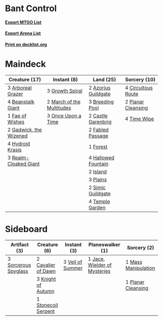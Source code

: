 # Bant Control

#### [Export MTGO List](../collection/Bant%20Control/Bant%20Control.txt)
#### [Export Arena List](../collection/Bant%20Control/Bant%20Control_arena.txt)
#### [Print on decklist.org](http://decklist.org/?deckmain=3%09Arboreal%20Grazer%0A2%09Azorius%20Guildgate%0A4%09Beanstalk%20Giant%0A3%09Breeding%20Pool%0A2%09Castle%20Garenbrig%0A4%09Circuitous%20Route%0A2%09Fabled%20Passage%0A1%09Fae%20of%20Wishes%0A1%09Forest%0A2%09Gadwick,%20the%20Wizened%0A3%09Growth%20Spiral%0A4%09Hallowed%20Fountain%0A4%09Hydroid%20Krasis%0A2%09Island%0A2%09March%20of%20the%20Multitudes%0A3%09Once%20Upon%20a%20Time%0A3%09Plains%0A2%09Planar%20Cleansing%0A3%09Realm-Cloaked%20Giant%0A2%09Simic%20Guildgate%0A4%09Temple%20Garden%0A4%09Time%20Wipe&deckside=2%09Cavalier%20of%20Dawn%0A1%09Jace,%20Wielder%20of%20Mysteries%0A3%09Knight%20of%20Autumn%0A1%09Mass%20Manipulation%0A1%09Planar%20Cleansing%0A3%09Sorcerous%20Spyglass%0A1%09Stonecoil%20Serpent%0A3%09Veil%20of%20Summer)
# Maindeck

|                                          Creature (17)                                          |                                            Instant (8)                                             |                                          Land (25)                                           |                                        Sorcery (10)                                         |
|-------------------------------------------------------------------------------------------------|----------------------------------------------------------------------------------------------------|----------------------------------------------------------------------------------------------|---------------------------------------------------------------------------------------------|
|3 [Arboreal Grazer](http://gatherer.wizards.com/Pages/Card/Details.aspx?multiverseid=461076)     |3 [Growth Spiral](http://gatherer.wizards.com/Pages/Card/Details.aspx?multiverseid=457322)          |2 [Azorius Guildgate](http://gatherer.wizards.com/Pages/Card/Details.aspx?multiverseid=376256)|4 [Circuitous Route](http://gatherer.wizards.com/Pages/Card/Details.aspx?multiverseid=452875)|
|4 [Beanstalk Giant](http://gatherer.wizards.com/Pages/Card/Details.aspx?multiverseid=473111)     |2 [March of the Multitudes](http://gatherer.wizards.com/Pages/Card/Details.aspx?multiverseid=452938)|3 [Breeding Pool](http://gatherer.wizards.com/Pages/Card/Details.aspx?multiverseid=97088)     |2 [Planar Cleansing](http://gatherer.wizards.com/Pages/Card/Details.aspx?multiverseid=191599)|
|1 [Fae of Wishes](http://gatherer.wizards.com/Pages/Card/Details.aspx?multiverseid=473006)       |3 [Once Upon a Time](http://gatherer.wizards.com/Pages/Card/Details.aspx?multiverseid=473131)       |2 [Castle Garenbrig](http://gatherer.wizards.com/Pages/Card/Details.aspx?multiverseid=473202) |4 [Time Wipe](http://gatherer.wizards.com/Pages/Card/Details.aspx?multiverseid=461150)       |
|2 [Gadwick, the Wizened](http://gatherer.wizards.com/Pages/Card/Details.aspx?multiverseid=473010)|                                                                                                    |2 [Fabled Passage](http://gatherer.wizards.com/Pages/Card/Details.aspx?multiverseid=473206)   |                                                                                             |
|4 [Hydroid Krasis](http://gatherer.wizards.com/Pages/Card/Details.aspx?multiverseid=457327)      |                                                                                                    |1 [Forest](http://gatherer.wizards.com/Pages/Card/Details.aspx?multiverseid=439860)           |                                                                                             |
|3 [Realm-Cloaked Giant](http://gatherer.wizards.com/Pages/Card/Details.aspx?multiverseid=472988) |                                                                                                    |4 [Hallowed Fountain](http://gatherer.wizards.com/Pages/Card/Details.aspx?multiverseid=97071) |                                                                                             |
|                                                                                                 |                                                                                                    |2 [Island](http://gatherer.wizards.com/Pages/Card/Details.aspx?multiverseid=439857)           |                                                                                             |
|                                                                                                 |                                                                                                    |3 [Plains](http://gatherer.wizards.com/Pages/Card/Details.aspx?multiverseid=439856)           |                                                                                             |
|                                                                                                 |                                                                                                    |2 [Simic Guildgate](http://gatherer.wizards.com/Pages/Card/Details.aspx?multiverseid=376500)  |                                                                                             |
|                                                                                                 |                                                                                                    |4 [Temple Garden](http://gatherer.wizards.com/Pages/Card/Details.aspx?multiverseid=405112)    |                                                                                             |


# Sideboard

|                                         Artifact (3)                                          |                                         Creature (6)                                         |                                        Instant (3)                                        |                                           Planeswalker (1)                                            |                                         Sorcery (2)                                          |
|-----------------------------------------------------------------------------------------------|----------------------------------------------------------------------------------------------|-------------------------------------------------------------------------------------------|-------------------------------------------------------------------------------------------------------|----------------------------------------------------------------------------------------------|
|3 [Sorcerous Spyglass](http://gatherer.wizards.com/Pages/Card/Details.aspx?multiverseid=435407)|2 [Cavalier of Dawn](http://gatherer.wizards.com/Pages/Card/Details.aspx?multiverseid=466764) |3 [Veil of Summer](http://gatherer.wizards.com/Pages/Card/Details.aspx?multiverseid=466952)|1 [Jace, Wielder of Mysteries](http://gatherer.wizards.com/Pages/Card/Details.aspx?multiverseid=460981)|1 [Mass Manipulation](http://gatherer.wizards.com/Pages/Card/Details.aspx?multiverseid=457186)|
|                                                                                               |3 [Knight of Autumn](http://gatherer.wizards.com/Pages/Card/Details.aspx?multiverseid=452933) |                                                                                           |                                                                                                       |1 [Planar Cleansing](http://gatherer.wizards.com/Pages/Card/Details.aspx?multiverseid=191599) |
|                                                                                               |1 [Stonecoil Serpent](http://gatherer.wizards.com/Pages/Card/Details.aspx?multiverseid=473197)|                                                                                           |                                                                                                       |                                                                                              |


